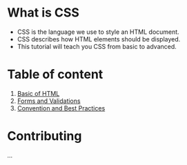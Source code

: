 # What is CSS

- CSS is the language we use to style an HTML document.
- CSS describes how HTML elements should be displayed.
- This tutorial will teach you CSS from basic to advanced.

# Table of content

1. [Basic of HTML](https://www.w3schools.com/html/html_intro.asp)
2. [Forms and Validations](https://developer.mozilla.org/en-US/docs/Learn/Forms/Form_validation)
3. [Convention and Best Practices](HTML/htmlStructure.html)

# Contributing

...
